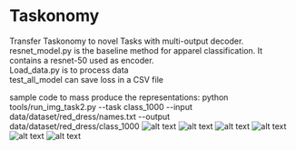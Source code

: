 # Taskonomy
Transfer Taskonomy to novel Tasks with multi-output decoder.<br />
resnet_model.py is the baseline method for apparel classification. It contains a resnet-50 used as encoder.<br />
Load_data.py is to process data<br />
test_all_model can save loss in a CSV file<br />

sample code to mass produce the representations: python  tools/run_img_task2.py --task class_1000 --input data/dataset/red_dress/names.txt  --output  data/dataset/red_dress/class_1000
![alt text](http://url/to/img.png)
![alt text](http://url/to/img.png)
![alt text](http://url/to/img.png)
![alt text](http://url/to/img.png)
![alt text](http://url/to/img.png)
![alt text](http://url/to/img.png)
